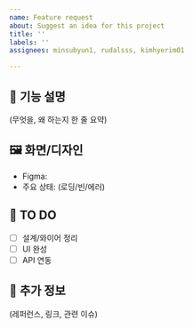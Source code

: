```yaml
---
name: Feature request
about: Suggest an idea for this project
title: ''
labels: ''
assignees: minsubyun1, rudalsss, kimhyerim01

---
```


## 🧩 기능 설명
(무엇을, 왜 하는지 한 줄 요약)

## 🖼 화면/디자인
- Figma: 
- 주요 상태: (로딩/빈/에러)

## 🚩 TO DO
- [ ] 설계/와이어 정리
- [ ] UI 완성
- [ ] API 연동

## 📝 추가 정보
(레퍼런스, 링크, 관련 이슈)
